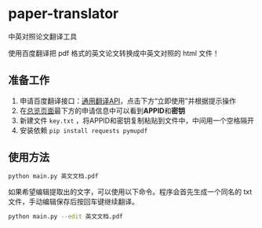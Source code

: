 # paper-translator
中英对照论文翻译工具

使用百度翻译把 pdf 格式的英文论文转换成中英文对照的 html 文件！

## 准备工作
1. 申请百度翻译接口：[通用翻译API](https://api.fanyi.baidu.com/product/11)，点击下方“立即使用”并根据提示操作
2. 在[总览页面](http://api.fanyi.baidu.com/api/trans/product/desktop)最下方的申请信息中可以看到**APPID**和**密钥**
3. 新建文件 `key.txt` ，将APPID和密钥复制粘贴到文件中，中间用一个空格隔开
4. 安装依赖 `pip install requests pymupdf`

## 使用方法
```sh
python main.py 英文文档.pdf
```

如果希望编辑提取出的文字，可以使用以下命令。程序会首先生成一个同名的 txt 文件，手动编辑保存后按回车键继续翻译。
```sh
python main.py --edit 英文文档.pdf
```
